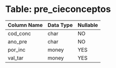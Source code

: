 # Table: pre_cieconceptos

| Column Name | Data Type | Nullable |
|-------------|-----------|----------|
| cod_conc | char | NO |
| ano_pre | char | NO |
| por_inc | money | YES |
| val_tar | money | YES |
